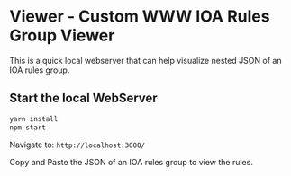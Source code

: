 # Viewer - Custom WWW IOA Rules Group Viewer 

This is a quick local webserver that can help visualize nested JSON of an IOA rules group.

## Start the local WebServer

```sh
yarn install
npm start
```

Navigate to: `http://localhost:3000/`

Copy and Paste the JSON of an IOA rules group to view the rules.
